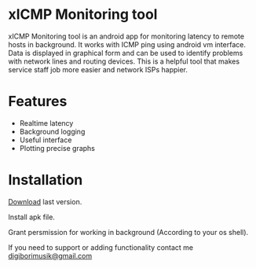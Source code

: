 

# xICMP Monitoring tool

xICMP Monitoring tool is an android app for monitoring latency to remote hosts in background.
It works with ICMP ping using android vm interface. Data is displayed in graphical form and can be used to identify problems with network lines and routing devices. 
This is a helpful tool that makes service staff job more easier and network ISPs happier.



# Features

  - Realtime latency
  - Background logging
  - Useful interface
  - Plotting precise graphs
  
  
  
# Installation
[Download](https://github.com/digiborimusik/xICMP-Monitoring-tool/releases/tag/xICMPmt) last version.

Install apk file.

Grant persmission for working in background (According to your os shell).

  
If you need to support or adding functionality contact me digiborimusik@gmail.com
